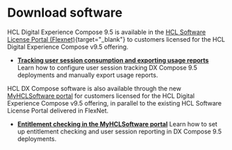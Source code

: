 # Download software

HCL Digital Experience Compose 9.5 is available in the [HCL Software License Portal (Flexnet)](https://support.hcl-software.com/csm?id=kb_article&sysparm_article=KB0073344){target="_blank"} to customers licensed for the HCL Digital Experience Compose v9.5 offering.

-   **[Tracking user session consumption and exporting usage reports](export_usage_report.md)**  
Learn how to configure user session tracking DX Compose 9.5 deployments and manually export usage reports.

HCL DX Compose software is also available through the new [MyHCLSoftware portal](https://my.hcltechsw.com/) for customers licensed for the HCL Digital Experience Compose v9.5 offering, in parallel to the existing HCL Software License Portal delivered in FlexNet.

-   **[Entitlement checking in the MyHCLSoftware portal](https://help.hcl-software.com/digital-experience/9.5/latest/get_started/download/software_licensing_portal/configure_entitlement_checks/configuring_mhs/)**
Learn how to set up entitlement checking and user session reporting in DX Compose 9.5 deployments.